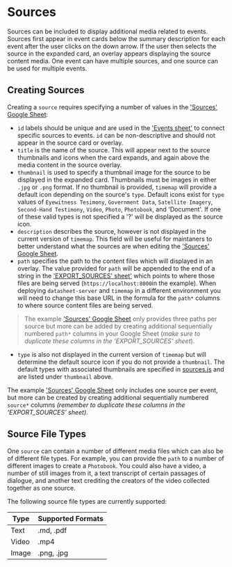 # Sources
Sources can be included to display additional media related to events. Sources first appear in event cards below the summary description for each event after the user clicks on the down arrow. If the user then selects the source in the expanded card, an overlay appears displaying the source content media. One event can have multiple sources, and one source can be used for multiple events. 

## Creating Sources
Creating a `source` requires specifying a number of values in the ['Sources' Google Sheet](https://docs.google.com/spreadsheets/d/1UC7DkCFeUXHfpUxUGruExwFbP4pqVBdJLOKfo6wDDGk/edit#gid=1551269392):
- `id` labels should be unique and are used in the ['Events sheet'](https://docs.google.com/spreadsheets/d/1UC7DkCFeUXHfpUxUGruExwFbP4pqVBdJLOKfo6wDDGk/edit#gid=0) to connect specific sources to events. `id` can be non-descriptive and should not appear in the source card or overlay.
- `title` is the name of the source. This will appear next to the source thumbnails and icons when the card expands, and again above the media content in the source overlay.
- `thumbnail` is used to specify a thumbnail image for the source to be displayed in the expanded card. Thumbnails must be images in either `.jpg` or `.png` format. If no thumbnail is provided, `timemap` will provide a default icon depending on the source's `type`. Default icons exist for `type` values of `Eyewitness Tesimony`, `Government Data`, `Satellite Imagery`, `Second-Hand Testimony`, `Video`, `Photo`, `Photobook`, and 'Document'. If one of these valid types is not specified a '?' will be displayed as the source icon.
 - `description` describes the source, however is not displayed in the current version of `timemap`. This field will be useful for maintaners to better understand what the sources are when editing the ['Sources' Google Sheet](https://docs.google.com/spreadsheets/d/1UC7DkCFeUXHfpUxUGruExwFbP4pqVBdJLOKfo6wDDGk/edit#gid=1551269392).
 - `path` specifies the path to the content files which will displayed in an overlay. The value provided for `path` will be appended to the end of a string in the ['EXPORT_SOURCES' sheet'](https://docs.google.com/spreadsheets/d/1UC7DkCFeUXHfpUxUGruExwFbP4pqVBdJLOKfo6wDDGk/edit#gid=1584139420) which points to where those files are being served (`https://localhost:8000`in the example). When deploying `datasheet-server` and `timemap` in a different environment you will need to change this base URL in the formula for the `path*` columns to where source content files are being served.
> The example ['Sources' Google Sheet](https://docs.google.com/spreadsheets/d/1UC7DkCFeUXHfpUxUGruExwFbP4pqVBdJLOKfo6wDDGk/edit#gid=1551269392) only provides three paths per source but more can be added by creating additional sequentially numbered `path*` columns in your Google Sheet (*make sure to duplicate these columns in the 'EXPORT_SOURCES' sheet*).
- `type` is also not displayed in the current version of `timemap` but will determine the default source icon if you do not provide a `thumbnail`. The default types with associated thumbnails are specified in [sources.js](https://github.com/forensic-architecture/timemap/blob/develop/src/components/presentational/Card/Source.js) and are listed under `thumbnail` above.

The example ['Sources' Google Sheet](https://docs.google.com/spreadsheets/d/1UC7DkCFeUXHfpUxUGruExwFbP4pqVBdJLOKfo6wDDGk/edit#gid=1551269392) only includes one source per event, but more can be created by creating additional sequentially numbered `source*` columns *(remember to duplicate these columns in the ‘EXPORT_SOURCES’ sheet)*.

## Source File Types
One `source` can contain a number of different media files which can also be of different file types. For example, you can provide the `path` to a number of different images to create a `Photobook`. You could also have a video, a number of still images from it, a text transcript of certain passages of dialogue, and another text crediting the creators of the video collected together as one source.

The following source file types are currently supported:

Type| Supported Formats
----|------------------
Text|.md, .pdf
Video|.mp4
Image|.png, .jpg
